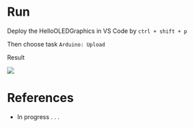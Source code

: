 # Run

Deploy the HelloOLEDGraphics in VS Code by `ctrl + shift + p`

Then choose task `Arduino: Upload`

Result

<img src="imgs/md/hello-oled.gif">

# References
- In progress . . .
